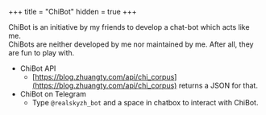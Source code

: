 +++
title = "ChiBot"
hidden = true
+++

ChiBot is an initiative by my friends to develop a chat-bot which acts like me. \
ChiBots are neither developed by me nor maintained by me. After all, they
are fun to play with.

* ChiBot API
    * [https://blog.zhuangty.com/api/chi_corpus](https://blog.zhuangty.com/api/chi_corpus) returns a JSON for that.
* ChiBot on Telegram
    * Type `@realskyzh_bot` and a space in chatbox to interact with ChiBot.
